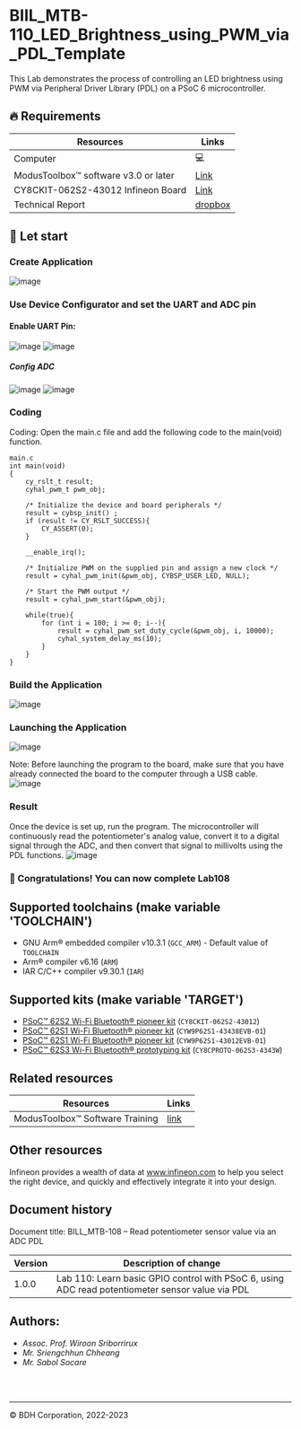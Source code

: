 # BIIL_MTB-110_LED_Brightness_using_PWM_via_PDL_Template

This Lab demonstrates the process of controlling an LED brightness using PWM via Peripheral Driver Library (PDL) on a PSoC 6 microcontroller.
## 🔥 Requirements
| Resources                                  | Links                                                                                                  |
|--------------------------------------------|--------------------------------------------------------------------------------------------------------|
| Computer                                   | 💻                                                                                                    |
| ModusToolbox™ software v3.0 or later       | [Link](https://www.infineon.com/modustoolbox)                                                         |
| CY8CKIT-062S2-43012 Infineon Board         | [Link](https://github.com/Advance-Innovation-Centre-AIC/BIIL_MTB-100_Hello_World_and_LED_Blinking_Programming_Template/assets/88732241/0215501d-b774-4045-8e64-ef49e28d8404) |
| Technical Report | [dropbox](https://www.dropbox.com/scl/fi/amaxc94pte0ut2i1r5ewx/Technical-Report-Lab00.paper?rlkey=b3xm3vrerz9xgv1glb30cvy9z&dl=0)

## 🚩 Let start
### Create Application 
![image](https://github.com/Advance-Innovation-Centre-AIC/BIIL_MTB-108_Read_potentiometer_sensor_value_via_an_ADC_PDL_Template/assets/88732241/9772aa4a-2a04-4e57-bf5b-68444ed1e38d)

### Use Device Configurator and set the UART and ADC pin
#### Enable UART Pin:
![image](https://github.com/Advance-Innovation-Centre-AIC/BIIL_MTB-108_Read_potentiometer_sensor_value_via_an_ADC_PDL_Template/assets/88732241/3c02deae-965c-4ba4-a06c-dfe6de2a206b)
![image](https://github.com/Advance-Innovation-Centre-AIC/BIIL_MTB-108_Read_potentiometer_sensor_value_via_an_ADC_PDL_Template/assets/88732241/a7a53d7d-3bcd-41a3-a7de-f73e0bc8fa23)

##### Config ADC
![image](https://github.com/Advance-Innovation-Centre-AIC/BIIL_MTB-108_Read_potentiometer_sensor_value_via_an_ADC_PDL_Template/assets/88732241/50c27970-64c7-40af-a377-ed3c40eea99f)
![image](https://github.com/Advance-Innovation-Centre-AIC/BIIL_MTB-108_Read_potentiometer_sensor_value_via_an_ADC_PDL_Template/assets/88732241/39e9bd34-81d0-4f23-bde7-f3699df45acf)



### Coding
Coding: Open the main.c file and add the following code to the main(void) function.
```
main.c
int main(void)
{
    cy_rslt_t result;
    cyhal_pwm_t pwm_obj;
​
    /* Initialize the device and board peripherals */
    result = cybsp_init() ;
    if (result != CY_RSLT_SUCCESS){
        CY_ASSERT(0);
    }
​
    __enable_irq();
​
	/* Initialize PWM on the supplied pin and assign a new clock */
    result = cyhal_pwm_init(&pwm_obj, CYBSP_USER_LED, NULL);
​
	/* Start the PWM output */
	result = cyhal_pwm_start(&pwm_obj);
​
	while(true){
		for (int i = 100; i >= 0; i--){
			result = cyhal_pwm_set_duty_cycle(&pwm_obj, i, 10000);
			cyhal_system_delay_ms(10);
		}
	}
}
```
### Build the Application      
![image](https://github.com/Advance-Innovation-Centre-AIC/BIIL_MTB-108_Read_potentiometer_sensor_value_via_an_ADC_PDL_Template/assets/88732241/1763207e-5360-4b37-92cb-14b9263fcf97)



### Launching the Application      
![image](https://github.com/Advance-Innovation-Centre-AIC/BIIL_MTB-108_Read_potentiometer_sensor_value_via_an_ADC_PDL_Template/assets/88732241/247d4903-51d7-47a0-a7c7-dad6bbe53920)

  Note: Before launching the program to the board, make sure that you have already connected the board to the computer through a USB cable.    
  ![image](https://github.com/Advance-Innovation-Centre-AIC/BIIL_MTB-107_Read_potentiometer_sensor_value_via_an_ADC_HAL_Template/assets/88732241/c9966b5b-702f-478e-bbe8-ba9e277800d2)


### Result     
  Once the device is set up, run the program. The microcontroller will continuously read the potentiometer's analog value, convert it to a digital signal through the ADC, and then convert that signal to millivolts using the PDL functions.
![image](https://github.com/Advance-Innovation-Centre-AIC/BIIL_MTB-108_Read_potentiometer_sensor_value_via_an_ADC_PDL_Template/assets/88732241/73fc9907-773d-4f9d-8137-8aa1ca84ddbd)

### 🎉  Congratulations! You can now complete Lab108

## Supported toolchains (make variable 'TOOLCHAIN')

- GNU Arm&reg; embedded compiler v10.3.1 (`GCC_ARM`) - Default value of `TOOLCHAIN`
- Arm&reg; compiler v6.16 (`ARM`)
- IAR C/C++ compiler v9.30.1 (`IAR`)

## Supported kits (make variable 'TARGET')

- [PSoC&trade; 62S2 Wi-Fi Bluetooth&reg; pioneer kit](https://www.infineon.com/CY8CKIT-062S2-43012) (`CY8CKIT-062S2-43012`)
- [PSoC&trade; 62S1 Wi-Fi Bluetooth&reg; pioneer kit](https://www.infineon.com/CYW9P62S1-43438EVB-01) (`CYW9P62S1-43438EVB-01`)
- [PSoC&trade; 62S1 Wi-Fi Bluetooth&reg; pioneer kit](https://www.infineon.com/CYW9P62S1-43012EVB-01) (`CYW9P62S1-43012EVB-01`)
- [PSoC&trade; 62S3 Wi-Fi Bluetooth&reg; prototyping kit](https://www.infineon.com/CY8CPROTO-062S3-4343W) (`CY8CPROTO-062S3-4343W`)


## Related resources
Resources  | Links
-----------|----------------------------------
ModusToolbox™ Software Training | [link](https://www.dropbox.com/sh/waj898o4o8eccx0/AAB3hBBaIQo2OvJ5-fubGJIha/training-modustoolbox-level1-getting-started-master/Manual/Ch2-Tools.pdf?dl=0)

## Other resources

Infineon provides a wealth of data at www.infineon.com to help you select the right device, and quickly and effectively integrate it into your design.


## Document history

Document title: BILL_MTB-108 – Read potentiometer sensor value via an ADC PDL

 Version | Description of change
 ------- | ---------------------
 1.0.0   | Lab 110: Learn basic GPIO control with PSoC 6, using ADC read potentiometer sensor value via PDL

## Authors:
- *Assoc. Prof. Wiroon Sriborrirux*
- *Mr. Sriengchhun Chheang*
- *Mr. Sabol Socare*
<br>

<br>

---------------------------------------------------------

© BDH Corporation, 2022-2023
